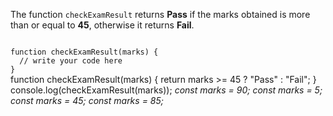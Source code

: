 The function `checkExamResult` returns
**Pass** if the marks obtained is more than or equal to **45**,
otherwise it returns **Fail**.

<codeblock language="javascript" type="exercise" testMode="multipleInput">
<code>
function checkExamResult(marks) {
  // write your code here
}
</code>

<solution>
function checkExamResult(marks) {
  return marks >= 45 ? "Pass" : "Fail";
}
</solution>

<testcases>
<caller>
console.log(checkExamResult(marks));
</caller>
<testcase>
<i>
const marks = 90;
</i>
</testcase>
<testcase>
<i>
const marks = 5;
</i>
</testcase>
<testcase>
<i>
const marks = 45;
</i>
</testcase>
<testcase>
<i>
const marks = 85;
</i>
</testcase>
</testcases>
</codeblock>
